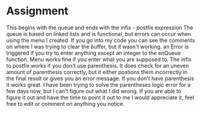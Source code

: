# Assignment
This begins with the queue and ends with the infix - postfix expression
The queue is based on linked lists and is functional, but errors can occur when using the menu I created. If you go into my code you can see the comments on where I was trying to clear the buffer, but it wasn't working. an Error is triggered if you try to enter anything except an integer to the enQueue function. Menu works fine if you enter what you are supposed to.
The infix to postfix works if you don't use parenthesis. It does check for an uneven amount of parenthesis correctly, but it either postions them incorrectly in the final result or gives you an error message. If you don't have parenthesis it works great. I have been trying to solve the parentheses logic error for a few days now, but I can't figure out what I did wrong. If you are able to figure it out and have the time to point it out to me I would appreciate it, feel free to edit or comment on anything you notice. 
